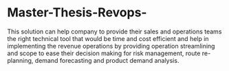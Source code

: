 # Master-Thesis-Revops-
This solution can help company to provide their sales and operations teams the  right technical tool that would be time and cost efficient and help in implementing the revenue operations by providing operation streamlining and scope to ease their decision making for risk management, route re-planning, demand forecasting and product demand analysis.
